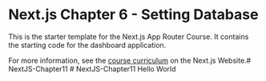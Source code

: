 # Next.js Chapter 6 - Setting Database

This is the starter template for the Next.js App Router Course. It contains the starting code for the dashboard application.

For more information, see the [course curriculum](https://nextjs.org/learn) on the Next.js Website.#   N e x t J S - C h a p t e r 1 1  
 #   N e x t J S - C h a p t e r 1 1  
 H e l l o   W o r l d  
 